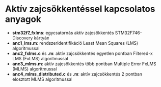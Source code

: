 # Aktív zajcsökkentéssel kapcsolatos anyagok

- **stm32f7_fxlms**: egycsatornás aktív zajcsökkentés STM32F746-Discovery kártyán
- **anc1_lms.m**: rendszeridentifikáció Least Mean Squares (LMS) algoritmussal
- **anc2_fxlms.c** és **.m**: aktív zajcsökkentés egyetlen pontban Filtered-x LMS (FxLMS) algoritmussal
- **anc3_mlms.m**: aktív zajcsökkentés több pontban Multiple Error FxLMS (MLMS) algoritmussal
- **anc4_mlms_distributed.c** és  **.m**: aktív zajcsökkentés 2 pontban elosztott MLMS algoritmussal

